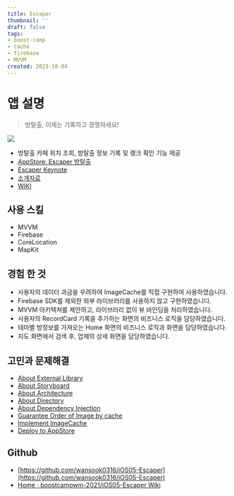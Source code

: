 ```yaml
---
title: Escaper
thumbnail: ''
draft: false
tags:
- boost-camp
- cache
- firebase
- MVVM
created: 2023-10-04
---
```


# 앱 설명

 > 
 > 방탈출, 이제는 기록하고 경쟁하세요!

![](Pasted%20image%2020231004195216.jpg)

* 방탈출 카페 위치 조회, 방탈출 정보 기록 및 랭크 확인 기능 제공
* [AppStore: ‎Escaper 방탈출](https://apps.apple.com/kr/app/escaper-%EB%B0%A9%ED%83%88%EC%B6%9C/id1597406132)
* [Escaper Keynote](Escaper%20Keynote.md)
* [소개자료](https://www.notion.so/wansook0316/3dc806ca1d9a4e0e8adaff3b9361aabb?pvs=4)
* [WIKI](https://github.com/boostcampwm-2021/iOS05-Escaper/wiki)

## 사용 스킬

* MVVM
* Firebase
* CoreLocation
* MapKit

## 경험 한 것

* 사용자의 데이터 과금을 우려하여 ImageCache를 직접 구현하여 사용하였습니다.
* Firebase SDK를 제외한 외부 라이브러리를 사용하지 않고 구현하였습니다.
* MVVM 아키텍쳐를 제안하고, 라이브러리 없이 뷰 바인딩을 처리하였습니다.
* 사용자의 RecordCard 기록을 추가하는 화면의 비즈니스 로직을 담당하였습니다.
* 테마별 방정보를 가져오는 Home 화면의 비즈니스 로직과 화면을 담당하였습니다.
* 지도 화면에서 검색 후, 업체의 상세 화면을 담당하였습니다.

## 고민과 문제해결

* [About External Library](About%20External%20Library.md)
* [About Storyboard](About%20Storyboard.md)
* [About Architecture](About%20Architecture.md)
* [About Directory](About%20Directory.md)
* [About Dependency Injection](About%20Dependency%20Injection.md)
* [Guarantee Order of Image by cache](Guarantee%20Order%20of%20Image%20by%20cache.md)
* [Implement ImageCache](Implement%20ImageCache.md)
* [Deploy to AppStore](Deploy%20to%20AppStore.md)

## Github

* [https://github.com/wansook0316/iOS05-Escaper](https://github.com/wansook0316/iOS05-Escaper)
* [Home · boostcampwm-2021/iOS05-Escaper Wiki](https://github.com/boostcampwm-2021/iOS05-Escaper/wiki)
